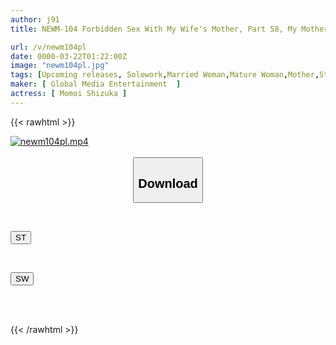 ```yaml
---
author: j91
title: NEWM-104 Forbidden Sex With My Wife's Mother, Part 58, My Mother-in-Law Is Better Than My Wife... Shizuka Momoi

url: /v/newm104pl
date: 0000-03-22T01:22:00Z
image: "newm104pl.jpg"
tags: [Upcoming releases, Solowork,Married Woman,Mature Woman,Mother,Stepmother	]
maker: [ Global Media Entertainment  ]
actress: [ Momoi Shizuka ]
---
```



{{< rawhtml >}}

<div class="video" data-videoid="pending_link_2.html">
    <a href="javascript:;">
        <img src="/v/newm104pl/newm104pl.jpg" width="WIDTH" height="HEIGHT" alt="newm104pl.mp4" loading="lazy">
    </a>
</div>

<script type="text/javascript" src="https://j91.asia/asset/on-demand-pend.js"></script>

<br>
  <link rel="stylesheet" href="https://j91.asia/asset/bs5.css">
  
  <center>
  <button class="btn btn-primary" type="button" data-bs-toggle="collapse" data-bs-target=".multi-collapse" aria-expanded="false" aria-controls="multiCollapseExample1 multiCollapseExample2"><h2>Download</h2></button></center>
</p>
<div class="row">
  <div class="col">
    <div class="collapse multi-collapse" id="multiCollapseExample1">
      <div class="card card-body">
	      	      <br>
<div class="buttons">  
<p><a href="https://j91.asia/pending_link_2.html" target="_blank"><button class="btn-hover color-3"><i class="fa fa-download"></i> ST</button></a></p></div>
    </div>
  </div>
</div>
  <div class="col">
    <div class="collapse multi-collapse" id="multiCollapseExample2">
      <div class="card card-body">
	      <br>
<div class="buttons">
<p><a href="https://j91.asia/pending_link_2.html" target="_blank"><button class="btn-hover color-2"><i class="fa fa-download"></i> SW</button></a></p></div>
<br><br>
      </div>
    </div>
  </div>
</div>

{{< /rawhtml >}}